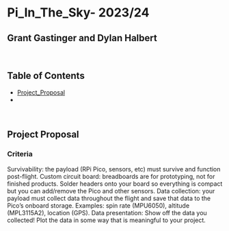 # Pi_In_The_Sky- 2023/24
## Grant Gastinger and Dylan Halbert
&nbsp;

## Table of Contents
* [Project_Proposal](#raspberry_pi_assignment_template)
*
&nbsp;
## Project Proposal
### Criteria
Survivability: the payload (RPi Pico, sensors, etc) must survive and function post-flight.
Custom circuit board: breadboards are for prototyping, not for finished products.  Solder headers onto your board so everything is compact but you can add/remove the Pico and other sensors.
Data collection: your payload must collect data throughout the flight and save that data to the Pico’s onboard storage. Examples: spin rate (MPU6050), altitude (MPL3115A2), location (GPS).
Data presentation: Show off the data you collected! Plot the data in some way that is meaningful to your project. 

&nbsp;

